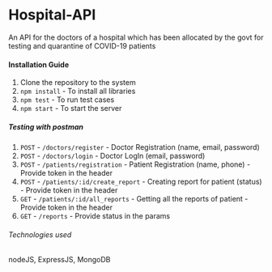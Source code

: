 ﻿# Hospital-API
 An API for the doctors of a hospital which has been allocated by the govt for testing and quarantine of COVID-19 patients
 
 #### Installation Guide
 1. Clone the repository to the system
 2. `npm install` - To install all libraries
 3. `npm test` - To run test cases
 4. `npm start` - To start the server
 
 
 ##### Testing with postman
 1. `POST` - `/doctors/register` - Doctor Registration (name, email, password)
 2. `POST` -  `/doctors/login` - Doctor LogIn (email, password)
 3. `POST` - `/patients/registration` - Patient Registration (name, phone)  - Provide token in the header
 4. `POST` - `/patients/:id/create_report` -  Creating report for patient (status)  -  Provide token in the header
 5. `GET` - `/patients/:id/all_reports` - Getting all the reports of patient  -  Provide token in the header
 6. `GET` - `/reports` - Provide status in the params
 
 ###### Technologies used
 nodeJS, ExpressJS, MongoDB
